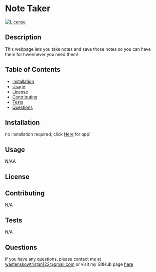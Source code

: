 # Note Taker

[![License]()]()

## Description

This webpage lets you take notes and save those notes so you can have them for hwennever you need them!

## Table of Contents

- [Installation](#installation)
- [Usage](#usage)
- [License](#license)
- [Contributing](#contributing)
- [Tests](#tests)
- [Questions](#questions)

## Installation

no installation required, click <a href="https://tranquil-wildwood-07740.herokuapp.com/">Here</a> for app!

## Usage

N/AA

## License

## Contributing

N/A

## Tests

N/A

## Questions

If you have any questions, please contact me at [westenskowtristan122@gmail.com](mailto:westenskowtristan122@gmail.com) or visit my GitHub page [here](https://github.com/WestenskowTristan/)
